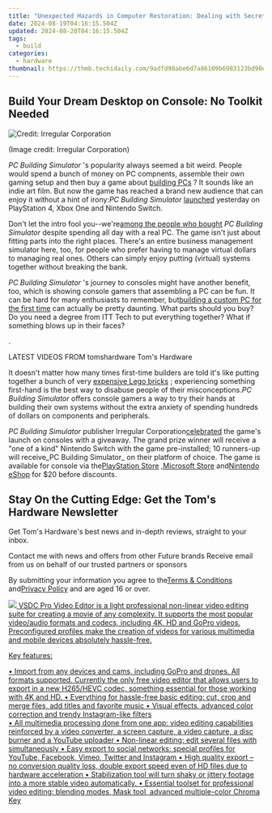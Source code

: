```yaml
---
title: "Unexpected Hazards in Computer Restoration: Dealing with Secret Weapons & Rodents"
date: 2024-08-19T04:16:15.504Z
updated: 2024-08-20T04:16:15.504Z
tags:
  - build
categories:
  - hardware
thumbnail: https://thmb.techidaily.com/9adfd98abe6d7a86109b6983123bd98e50d69397f564458217ca6fcd1b71cca2.jpg
---
```


## Build Your Dream Desktop on Console: No Toolkit Needed

![Credit: Irregular Corporation](https://cdn.mos.cms.futurecdn.net/BU2Auw6YSHh4zi7aKsN8KV-320-80.jpg)

 (Image credit: Irregular Corporation)

_PC Building Simulator_ 's popularity always seemed a bit weird. People would spend a bunch of money on PC compnents, assemble their own gaming setup and then buy a game about [building PCs](https://tools.techidaily.com) ? It sounds like an indie art film. But now the game has reached a brand new audience that can enjoy it without a hint of irony:_PC Building Simulator_ [launched](https://theirregularcorporation.com/en%5Fgb/pc-building-simulator-console-edition) yesterday on PlayStation 4, Xbox One and Nintendo Switch.

 Don't let the intro fool you--we're[among the people who bought](https://tools.techidaily.com) _PC Building Simulator_ despite spending all day with a real PC. The game isn't just about fitting parts into the right places. There's an entire business management simulator here, too, for people who prefer having to manage virtual dollars to managing real ones. Others can simply enjoy putting (virtual) systems together without breaking the bank.

_PC Building Simulator_ 's journey to consoles might have another benefit, too, which is showing console gamers that assembling a PC can be fun. It can be hard for many enthusiasts to remember, but[building a custom PC for the first time](https://tools.techidaily.com) can actually be pretty daunting. What parts should you buy? Do you need a degree from ITT Tech to put everything together? What if something blows up in their faces?

.

 LATEST VIDEOS FROM tomshardware Tom's Hardware

 It doesn't matter how many times first-time builders are told it's like putting together a bunch of very [expensive Lego bricks](https://tools.techidaily.com) ; experiencing something first-hand is the best way to disabuse people of their misconceptions._PC Building Simulator_ offers console gamers a way to try their hands at building their own systems without the extra anxiety of spending hundreds of dollars on components and peripherals.

_PC Building Simulator_ publisher Irregular Corporation[celebrated](https://theirregularcorporation.com/custom-nintendo-switch-giveaway/) the game's launch on consoles with a giveaway. The grand prize winner will receive a "one of a kind" Nintendo Switch with the game pre-installed; 10 runners-up will receive_PC Building Simulator_ on their platform of choice. The game is available for console via the[PlayStation Store](https://store.playstation.com/en-us/product/UP5097-CUSA15916%5F00-0000000000000000) ,[Microsoft Store](https://www.microsoft.com/en-us/p/pc-building-simulator/9pgtzh51b3s8?activetab=pivot%3Aoverviewtab) and[Nintendo eShop](https://www.nintendo.com/games/detail/pc-building-simulator-switch/) for $20 before discounts.

## Stay On the Cutting Edge: Get the Tom's Hardware Newsletter

 Get Tom's Hardware's best news and in-depth reviews, straight to your inbox.

 Contact me with news and offers from other Future brands  Receive email from us on behalf of our trusted partners or sponsors

 By submitting your information you agree to the[Terms & Conditions](https://futureplc.com/terms-conditions/) and[Privacy Policy](https://futureplc.com/privacy-policy/) and are aged 16 or over.

<ins class="adsbygoogle"
     style="display:block"
     data-ad-format="autorelaxed"
     data-ad-client="ca-pub-7571918770474297"
     data-ad-slot="1223367746"></ins>



<ins class="adsbygoogle"
     style="display:block"
     data-ad-client="ca-pub-7571918770474297"
     data-ad-slot="8358498916"
     data-ad-format="auto"
     data-full-width-responsive="true"></ins>



<!-- affiliate ads begin -->
<a href="https://secure.2checkout.com/order/checkout.php?PRODS=4693127&QTY=1&AFFILIATE=108875&CART=1"><img src="https://www.videosoftdev.com/images/video_editor/screenshots/1.jpg" border="0">
VSDC Pro Video Editor is a light professional non-linear video editing suite for creating a movie of any complexity. It supports the most popular video/audio formats and codecs, including 4K, HD and GoPro videos. Preconfigured profiles make the creation of videos for various multimedia and mobile devices absolutely hassle-free.

Key features:

•	Import from any devices and cams, including GoPro and drones. All formats supported. Сurrently the only free video editor that allows users to export in a new H265/HEVC codec, something essential for those working with 4K and HD.
•	Everything for hassle-free basic editing: cut, crop and merge files, add titles and favorite music
•	Visual effects, advanced color correction and trendy Instagram-like filters   
•	All multimedia processing done from one app: video editing capabilities reinforced by  a video converter, a screen capture, a video capture, a disc burner and a YouTube uploader
•	Non-linear editing: edit several files with simultaneously 
•	Easy export to social networks: special profiles for YouTube, Facebook, Vimeo, Twitter and Instagram
•	High quality export – no conversion quality loss, double export speed even of HD files due to hardware acceleration
•	Stabilization tool will turn shaky or jittery footage into a more stable video automatically. 
•	Essential toolset for professional video editing: blending modes, Mask tool, advanced multiple-color Chroma Key  
</a>
<!-- affiliate ads end -->